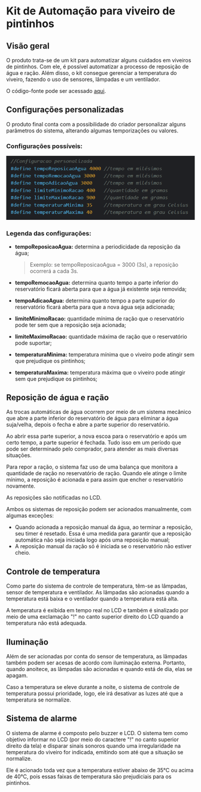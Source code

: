 # Kit de Automação para viveiro de pintinhos

## Visão geral
O produto trata-se de um kit para automatizar alguns cuidados em viveiros de pintinhos. Com ele, é possível automatizar a processo de reposição de água e ração. Além disso, o kit consegue gerenciar a temperatura do viveiro, fazendo o uso de sensores, lâmpadas e um ventilador.

O código-fonte pode ser acessado [aqui](./ProjetoFinal.ino).

## Configurações personalizadas
O produto final conta com a possibilidade do criador personalizar alguns parâmetros do sistema, alterando algumas temporizações ou valores.

### Configurações possíveis:
![Configurações possíveis](../midia/configuracoes.png)

### Legenda das configurações:

- **tempoReposicaoAgua:** determina a periodicidade da reposição da água;
	> Exemplo: se tempoReposicaoAgua = 3000 (3s), a reposição ocorrerá a cada 3s.

- **tempoRemocaoAgua:** determina quanto tempo a parte inferior do reservatório ficará aberta para que a água já existente seja removida;

- **tempoAdicaoAgua:** determina quanto tempo a parte superior do reservatório ficará aberta para que a nova água seja adicionada;

- **limiteMinimoRacao:** quantidade mínima de ração que o reservatório pode ter sem que a reposição seja acionada;

- **limiteMaximoRacao:** quantidade máxima de ração que o reservatório pode suportar;

- **temperaturaMinima:** temperatura mínima que o viveiro pode atingir sem que prejudique os pintinhos;

- **temperaturaMaxima:** temperatura máxima que o viveiro pode atingir sem que prejudique os pintinhos;

## Reposição de água e ração

As trocas automáticas de água ocorrem por meio de um sistema mecânico que abre a parte inferior do reservatório de água para eliminar a água suja/velha, depois o fecha e abre a parte superior do reservatório.

Ao abrir essa parte superior, a nova escoa para o reservatório e após um certo tempo, a parte superior é fechada. Tudo isso em um período que pode ser determinado pelo comprador, para atender as mais diversas situações.

Para repor a ração, o sistema faz uso de uma balança que monitora a quantidade de ração no reservatório de ração. Quando ele atinge o limite mínimo, a reposição é acionada e para assim que encher o reservatório novamente.

As reposições são notificadas no LCD.

Ambos os sistemas de reposição podem ser acionados manualmente, com algumas exceções:
- Quando acionada a reposição manual da água, ao terminar a reposição, seu timer é resetado. Essa é uma medida para garantir que a reposição automática não seja iniciada logo após uma reposição manual;
- A reposição manual da ração só é iniciada se o reservatório não estiver cheio.

## Controle de temperatura
Como parte do sistema de controle de temperatura, têm-se as lâmpadas, sensor de temperatura e ventilador.
As lâmpadas são acionadas quando a temperatura está baixa e o ventilador quando a temperatura está alta.

A temperatura é exibida em tempo real no LCD e também é sinalizado por meio de uma exclamação "!" no canto superior direito do LCD quando a temperatura não está adequada.

## Iluminação
Além de ser acionadas por conta do sensor de temperatura, as lâmpadas também podem ser acesas de acordo com iluminação externa. Portanto, quando anoitece, as lâmpadas são acionadas e quando está de dia, elas se apagam.

Caso a temperatura se eleve durante a noite, o sistema de controle de temperatura possui prioridade, logo, ele irá desativar as luzes até que a temperatura se normalize.

## Sistema de alarme
O sistema de alarme é composto pelo buzzer e LCD. O sistema tem como objetivo informar no LCD (por meio do caractere "!" no canto superior direito da tela) e disparar sinais sonoros quando uma irregularidade na temperatura do viveiro for indicada, emitindo som até que a situação se normalize.

Ele é acionado toda vez que a temperatura estiver abaixo de 35°C ou acima de 40°C, pois essas faixas de temperatura são prejudiciais para os pintinhos.
